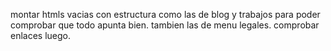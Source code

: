 montar htmls vacias con estructura como las de blog y trabajos para poder comprobar que todo apunta bien. tambien las de menu legales. comprobar enlaces luego.


